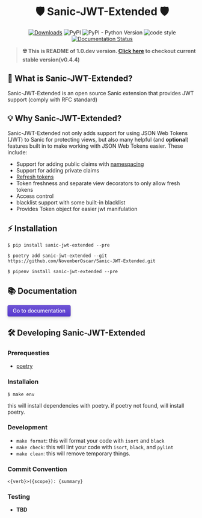 <h1 align="center">🛡 Sanic-JWT-Extended 🛡</h1>

<div align="center"> 

[![Downloads](https://pepy.tech/badge/sanic-jwt-extended)](https://pepy.tech/project/sanic-jwt-extended)
![PyPI](https://img.shields.io/pypi/v/sanic-jwt-extended.svg)
![PyPI - Python Version](https://img.shields.io/pypi/pyversions/sanic-jwt-extended.svg)
![code style](https://img.shields.io/badge/code%20style-black-black.svg)
[![Documentation Status](https://api.netlify.com/api/v1/badges/c2cf1ea1-bae1-448f-b52c-0dea6516446a/deploy-status)](https://sanic-jwt-extended.seonghyeon.dev)

</div>

> **☢️ This is README of 1.0.dev version. [Click here](https://github.com/NovemberOscar/Sanic-JWT-Extended/tree/v0.4.4) to checkout current stable version(v0.4.4)**

## 🚀 What is Sanic-JWT-Extended?
Sanic-JWT-Extended is an open source Sanic extension that provides JWT support (comply with RFC standard)

## 💡 Why Sanic-JWT-Extended?
Sanic-JWT-Extended not only adds support for using JSON Web Tokens (JWT) to Sanic for protecting views,
but also many helpful (and **optional**) features  built in to make working with JSON Web Tokens
easier. These include:

* Support for adding public claims with [namespacing](https://auth0.com/docs/tokens/concepts/claims-namespacing)
* Support for adding private claims
* [Refresh tokens](https://auth0.com/blog/refresh-tokens-what-are-they-and-when-to-use-them/)
* Token freshness and separate view decorators to only allow fresh tokens
* Access control
* blacklist support with some built-in blacklist
* Provides Token object for easier jwt manifulation

## ⚡️ Installation
```shell script
$ pip install sanic-jwt-extended --pre
```
```shell script
$ poetry add sanic-jwt-extended --git https://github.com/NovemberOscar/Sanic-JWT-Extended.git
```
```shell script
$ pipenv install sanic-jwt-extended --pre
```

## 📚 Documentation
<button 
href="https://sanic-jwt-extended.seonghyeon.dev/" 
style="
    display: inline-block;
    box-sizing: border-box;
    padding-top: 0.3em;
    padding-right: 1em;
    padding-bottom: 0.3em;
    padding-left: 1em;
    margin: 0;
    font-family: inherit;
    font-size: inherit;
    font-weight: 500;
    line-height: 1.5;
    color: #7253ed;
    text-decoration: none;
    vertical-align: baseline;
    cursor: pointer;
    background-color: #f7f7f7;
    border-width: 0;
    border-radius: 4px;
    box-shadow: 0 1px 2px rgba(0, 0, 0, 0.12), 0 3px 10px rgba(0, 0, 0, 0.08);
    appearance: none;
    color: #fff;
    background-color: #5739ce;
    background-image: linear-gradient(#6f55d5, #5739ce);
    box-shadow: 0 1px 3px rgba(0, 0, 0, 0.25), 0 4px 10px rgba(0, 0, 0, 0.12);"
    >
Go to documentation
</button>


## 🛠 Developing Sanic-JWT-Extended

### Prerequesties
- [poetry](https://github.com/sdispater/poetry)

### Installaion
```shell script
$ make env
```
this will install dependencies with poetry. if poetry not found, will install poetry.

### Development
- `make format`: this will format your code with `isort` and `black`
- `make check`: this will lint your code with `isort`, `black`, and `pylint`
- `make clean`: this will remove temporary things.

### Commit Convention
```
<{verb}>({scope}): {summary}
```

### Testing
- **TBD**
